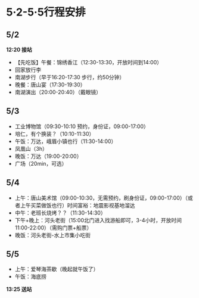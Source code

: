 # 5·2-5·5行程安排

## 5/2 

**12:20 接站**

- 【先吃饭】午餐：锦绣香江（12:30-13:30，开放时间到14:00）
- 回家放行李
- 南湖步行（早于16:20-17:30 步行，约50分钟）
- 晚餐：唐山宴（17:30-19:30）
- 南湖演出（20:00-20:40）（戴眼镜）

## 5/3

- 工业博物馆（09:30-10:10 预约，身份证，09:00-17:00）
- 培仁，有个换装？（10:10-11:30）
- 午饭：万达，峨眉小镇也行（11:30-14:00）
- 凤凰山（3h）
- 晚饭：万达（19:00-20:00）
- 广场（20min，可选）

## 5/4

- 上午：唐山美术馆（09:00-10:30，无需预约，刷身份证，09:00-17:00）（或者上午买菜做饭也行）时间富裕：地震影视基地溜达
- 中午：老班长烧烤？？（11:30-14:30）
- 下午+晚上：河头老街（15:00北门进入找游船即可，3-4小时，开放时间11:00-22:00）（需购门票+船票）
- 晚饭：河头老街-水上市集小吃街

## 5/5

- 上午：爱琴海茶歇（晚起就午饭了）
- 午饭：海底捞

**13:25 送站**

